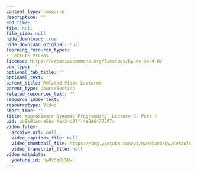 ```yaml
---
content_type: resource
description: ''
end_time: ''
file: null
file_size: null
hide_download: true
hide_download_original: null
learning_resource_types:
- Lecture Videos
license: https://creativecommons.org/licenses/by-nc-sa/4.0/
ocw_type: ''
optional_tab_title: ''
optional_text: ''
parent_title: Related Video Lectures
parent_type: CourseSection
related_resources_text: ''
resource_index_text: ''
resourcetype: Video
start_time: ''
title: Approximate Dynamic Programming, Lecture 6, Part 1
uid: cd9e81ea-a5bc-fec3-c77f-4e3d6477507c
video_files:
  archive_url: null
  video_captions_file: null
  video_thumbnail_file: https://img.youtube.com/vi/nw9Y5z0iSQw/default.jpg
  video_transcript_file: null
video_metadata:
  youtube_id: nw9Y5z0iSQw
---
```

